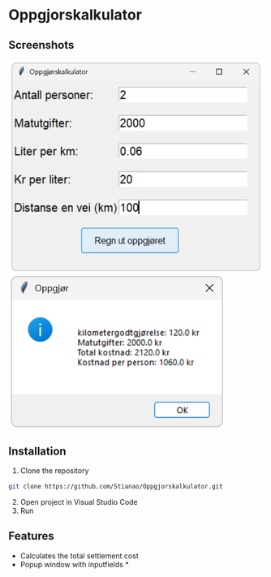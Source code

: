 # Oppgjorskalkulator

## Screenshots
![Oppgjorskalkulator](Images/kalkulatoren.png)
![Oppgjorskalkulator](Images/popup.png)

## Installation
1. Clone the repository
```bash
git clone https://github.com/Stianao/Oppgjorskalkulator.git
```
2. Open project in Visual Studio Code
3. Run 

## Features
- Calculates the total settlement cost
- Popup window with inputfields
    * 